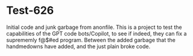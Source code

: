 # Test-626

Initial code and junk garbage from anonfile. This is a project to test the capabilities of the GPT code bots/Copilot, to see if indeed, they can fix a suprememly f@$#ed program. Between the added garbage that the handmedowns have added, and the just plain broke code.
 

